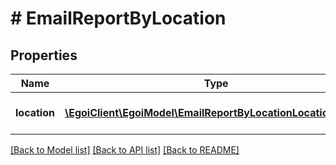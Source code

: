 # # EmailReportByLocation

## Properties

Name | Type | Description | Notes
------------ | ------------- | ------------- | -------------
**location** | [**\EgoiClient\EgoiModel\EmailReportByLocationLocationInner[]**](EmailReportByLocationLocationInner.md) | Email stats grouped by Location | [optional]

[[Back to Model list]](../../README.md#models) [[Back to API list]](../../README.md#endpoints) [[Back to README]](../../README.md)
